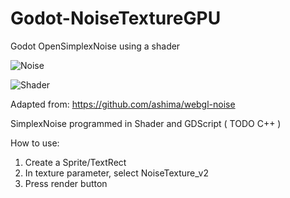 # Godot-NoiseTextureGPU
Godot OpenSimplexNoise using a shader

![Noise](https://user-images.githubusercontent.com/48863881/125081487-58080880-e0c6-11eb-83c7-6495a36eabf7.PNG)

![Shader](https://user-images.githubusercontent.com/48863881/125169500-cc1bdc80-e1aa-11eb-9f81-99121216df85.PNG)

Adapted from: https://github.com/ashima/webgl-noise

SimplexNoise programmed in Shader and GDScript ( TODO C++ )

How to use:
 1. Create a Sprite/TextRect
 2. In texture parameter, select NoiseTexture_v2
 3. Press render button

